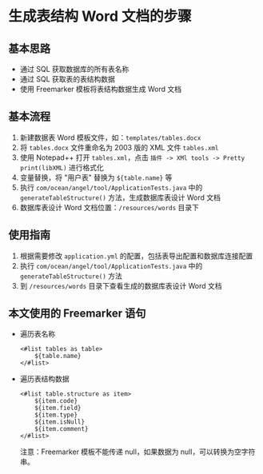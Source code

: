 # 生成表结构 Word 文档的步骤

## 基本思路
- 通过 SQL 获取数据库的所有表名称
- 通过 SQL 获取表的表结构数据
- 使用 Freemarker 模板将表结构数据生成 Word 文档

## 基本流程
1. 新建数据表 Word 模板文件，如：`templates/tables.docx`
2. 将 `tables.docx` 文件重命名为 2003 版的 XML 文件 `tables.xml`
3. 使用 Notepad++ 打开 `tables.xml`，点击 `插件 -> XMl tools -> Pretty print(libXML)` 进行格式化
4. 变量替换，将 "用户表" 替换为 `${table.name}` 等
5. 执行 `com/ocean/angel/tool/ApplicationTests.java` 中的 `generateTableStructure()` 方法，生成数据库表设计 Word 文档
6. 数据库表设计 Word 文档位置：`/resources/words` 目录下

## 使用指南
1. 根据需要修改 `application.yml` 的配置，包括表导出配置和数据库连接配置
2. 执行 `com/ocean/angel/tool/ApplicationTests.java` 中的 `generateTableStructure()` 方法
3. 到 `/resources/words` 目录下查看生成的数据库表设计 Word 文档

## 本文使用的 Freemarker 语句
- 遍历表名称  
    ```
    <#list tables as table>
        ${table.name}
    </#list>
    ```

- 遍历表结构数据  
    ```
    <#list table.structure as item>
        ${item.code}
        ${item.field}
        ${item.type}
        ${item.isNull}
        ${item.comment}
    </#list>
    ```
    注意：Freemarker 模板不能传递 null，如果数据为 null，可以转换为空字符串。

